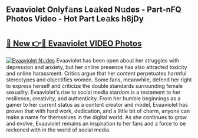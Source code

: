 ## Evaaviolet Onlyf𝚊ns Le𝚊ked N𝚞des - Part-nFQ Photos Video - Hot Part Le𝚊ks h8jDy

# <h2><a href="http://ab12824.deff.icu/?id=Evaaviolet">🔗 New 👉🔴 Evaaviolet VIDEO Photos</a></h2>

[![Evaaviolet N𝚞des](https://i.imgur.com/rIISA9y.gif)](http://ab12824.deff.icu/?id=Evaaviolet)
Evaaviolet has been open about her struggles with depression and anxiety, but her online presence has also attracted toxicity and online harassment. Critics argue that her content perpetuates harmful stereotypes and objectifies women. Some fans, meanwhile, defend her right to express herself and criticize the double standards surrounding female sexuality. Evaaviolet's rise to social media stardom is a testament to her resilience, creativity, and authenticity. From her humble beginnings as a gamer to her current status as a content creator and model, Evaaviolet has proven that with hard work, dedication, and a little bit of charm, anyone can make a name for themselves in the digital world. As she continues to grow and evolve, Evaaviolet remains an inspiration to her fans and a force to be reckoned with in the world of social media.
